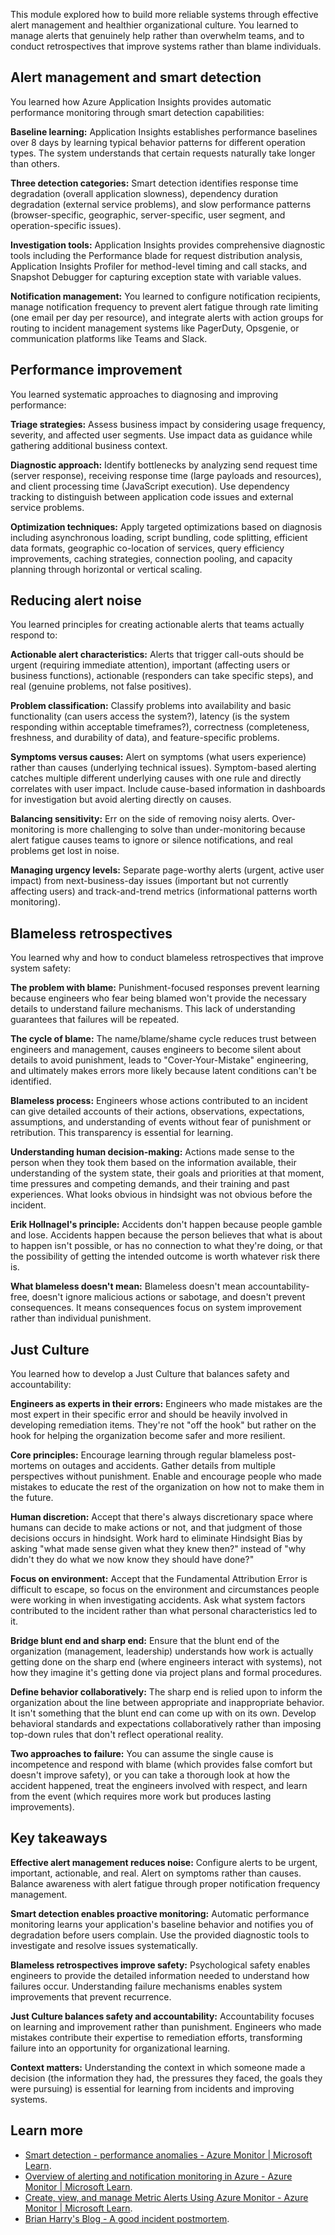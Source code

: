 This module explored how to build more reliable systems through effective alert management and healthier organizational culture. You learned to manage alerts that genuinely help rather than overwhelm teams, and to conduct retrospectives that improve systems rather than blame individuals.

## Alert management and smart detection

You learned how Azure Application Insights provides automatic performance monitoring through smart detection capabilities:

**Baseline learning:** Application Insights establishes performance baselines over 8 days by learning typical behavior patterns for different operation types. The system understands that certain requests naturally take longer than others.

**Three detection categories:** Smart detection identifies response time degradation (overall application slowness), dependency duration degradation (external service problems), and slow performance patterns (browser-specific, geographic, server-specific, user segment, and operation-specific issues).

**Investigation tools:** Application Insights provides comprehensive diagnostic tools including the Performance blade for request distribution analysis, Application Insights Profiler for method-level timing and call stacks, and Snapshot Debugger for capturing exception state with variable values.

**Notification management:** You learned to configure notification recipients, manage notification frequency to prevent alert fatigue through rate limiting (one email per day per resource), and integrate alerts with action groups for routing to incident management systems like PagerDuty, Opsgenie, or communication platforms like Teams and Slack.

## Performance improvement

You learned systematic approaches to diagnosing and improving performance:

**Triage strategies:** Assess business impact by considering usage frequency, severity, and affected user segments. Use impact data as guidance while gathering additional business context.

**Diagnostic approach:** Identify bottlenecks by analyzing send request time (server response), receiving response time (large payloads and resources), and client processing time (JavaScript execution). Use dependency tracking to distinguish between application code issues and external service problems.

**Optimization techniques:** Apply targeted optimizations based on diagnosis including asynchronous loading, script bundling, code splitting, efficient data formats, geographic co-location of services, query efficiency improvements, caching strategies, connection pooling, and capacity planning through horizontal or vertical scaling.

## Reducing alert noise

You learned principles for creating actionable alerts that teams actually respond to:

**Actionable alert characteristics:** Alerts that trigger call-outs should be urgent (requiring immediate attention), important (affecting users or business functions), actionable (responders can take specific steps), and real (genuine problems, not false positives).

**Problem classification:** Classify problems into availability and basic functionality (can users access the system?), latency (is the system responding within acceptable timeframes?), correctness (completeness, freshness, and durability of data), and feature-specific problems.

**Symptoms versus causes:** Alert on symptoms (what users experience) rather than causes (underlying technical issues). Symptom-based alerting catches multiple different underlying causes with one rule and directly correlates with user impact. Include cause-based information in dashboards for investigation but avoid alerting directly on causes.

**Balancing sensitivity:** Err on the side of removing noisy alerts. Over-monitoring is more challenging to solve than under-monitoring because alert fatigue causes teams to ignore or silence notifications, and real problems get lost in noise.

**Managing urgency levels:** Separate page-worthy alerts (urgent, active user impact) from next-business-day issues (important but not currently affecting users) and track-and-trend metrics (informational patterns worth monitoring).

## Blameless retrospectives

You learned why and how to conduct blameless retrospectives that improve system safety:

**The problem with blame:** Punishment-focused responses prevent learning because engineers who fear being blamed won't provide the necessary details to understand failure mechanisms. This lack of understanding guarantees that failures will be repeated.

**The cycle of blame:** The name/blame/shame cycle reduces trust between engineers and management, causes engineers to become silent about details to avoid punishment, leads to "Cover-Your-Mistake" engineering, and ultimately makes errors more likely because latent conditions can't be identified.

**Blameless process:** Engineers whose actions contributed to an incident can give detailed accounts of their actions, observations, expectations, assumptions, and understanding of events without fear of punishment or retribution. This transparency is essential for learning.

**Understanding human decision-making:** Actions made sense to the person when they took them based on the information available, their understanding of the system state, their goals and priorities at that moment, time pressures and competing demands, and their training and past experiences. What looks obvious in hindsight was not obvious before the incident.

**Erik Hollnagel's principle:** Accidents don't happen because people gamble and lose. Accidents happen because the person believes that what is about to happen isn't possible, or has no connection to what they're doing, or that the possibility of getting the intended outcome is worth whatever risk there is.

**What blameless doesn't mean:** Blameless doesn't mean accountability-free, doesn't ignore malicious actions or sabotage, and doesn't prevent consequences. It means consequences focus on system improvement rather than individual punishment.

## Just Culture

You learned how to develop a Just Culture that balances safety and accountability:

**Engineers as experts in their errors:** Engineers who made mistakes are the most expert in their specific error and should be heavily involved in developing remediation items. They're not "off the hook" but rather on the hook for helping the organization become safer and more resilient.

**Core principles:** Encourage learning through regular blameless post-mortems on outages and accidents. Gather details from multiple perspectives without punishment. Enable and encourage people who made mistakes to educate the rest of the organization on how not to make them in the future.

**Human discretion:** Accept that there's always discretionary space where humans can decide to make actions or not, and that judgment of those decisions occurs in hindsight. Work hard to eliminate Hindsight Bias by asking "what made sense given what they knew then?" instead of "why didn't they do what we now know they should have done?"

**Focus on environment:** Accept that the Fundamental Attribution Error is difficult to escape, so focus on the environment and circumstances people were working in when investigating accidents. Ask what system factors contributed to the incident rather than what personal characteristics led to it.

**Bridge blunt end and sharp end:** Ensure that the blunt end of the organization (management, leadership) understands how work is actually getting done on the sharp end (where engineers interact with systems), not how they imagine it's getting done via project plans and formal procedures.

**Define behavior collaboratively:** The sharp end is relied upon to inform the organization about the line between appropriate and inappropriate behavior. It isn't something that the blunt end can come up with on its own. Develop behavioral standards and expectations collaboratively rather than imposing top-down rules that don't reflect operational reality.

**Two approaches to failure:** You can assume the single cause is incompetence and respond with blame (which provides false comfort but doesn't improve safety), or you can take a thorough look at how the accident happened, treat the engineers involved with respect, and learn from the event (which requires more work but produces lasting improvements).

## Key takeaways

**Effective alert management reduces noise:** Configure alerts to be urgent, important, actionable, and real. Alert on symptoms rather than causes. Balance awareness with alert fatigue through proper notification frequency management.

**Smart detection enables proactive monitoring:** Automatic performance monitoring learns your application's baseline behavior and notifies you of degradation before users complain. Use the provided diagnostic tools to investigate and resolve issues systematically.

**Blameless retrospectives improve safety:** Psychological safety enables engineers to provide the detailed information needed to understand how failures occur. Understanding failure mechanisms enables system improvements that prevent recurrence.

**Just Culture balances safety and accountability:** Accountability focuses on learning and improvement rather than punishment. Engineers who made mistakes contribute their expertise to remediation efforts, transforming failure into an opportunity for organizational learning.

**Context matters:** Understanding the context in which someone made a decision (the information they had, the pressures they faced, the goals they were pursuing) is essential for learning from incidents and improving systems.

## Learn more

- [Smart detection - performance anomalies - Azure Monitor | Microsoft Learn](/azure/azure-monitor/app/proactive-performance-diagnostics).
- [Overview of alerting and notification monitoring in Azure - Azure Monitor | Microsoft Learn](/azure/azure-monitor/alerts/alerts-overview).
- [Create, view, and manage Metric Alerts Using Azure Monitor - Azure Monitor | Microsoft Learn](/azure/azure-monitor/alerts/alerts-metric).
- [Brian Harry's Blog - A good incident postmortem](https://blogs.msdn.microsoft.com/bharry/2018/03/02/a-good-incident-postmortem/).
